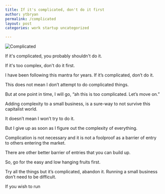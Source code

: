 ```yaml
---
title: If it's complicated, don't do it first
author: ytbryan
permalink: /complicated
layout: post
categories: work startup uncategorized

---
```


![Complicated][1]


If it's complicated, you probably shouldn't do it.

If it's too complex, don't do it first.

I have been following this mantra for years. If it’s complicated, don’t do it.

This does not mean I don’t attempt to do complicated things.

But at one point in time, I will go, “ah this is too complicated. Let’s move on.”

Adding complexity to a small business, is a sure-way to not survive this capitalist world.

It doesn’t mean I won’t try to do it.

But I give up as soon as I figure out the complexity of everything.

Complication is not necessary and it is not a foolproof as a barrier of entry to others entering the market.

There are other better barrier of entries that you can build up.

So, go for the easy and low hanging fruits first.

Try all the things but it’s complicated, abandon it. Running a small business don’t need to be difficult.

If you wish to run


[1]: images/complicated.tiff
